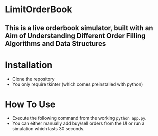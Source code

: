 # LimitOrderBook

## This is a live orderbook simulator, built with an Aim of Understanding Different Order Filling Algorithms and Data Structures

# Installation
- Clone the repository
- You only require tkinter (which comes preinstalled with python)

# How To Use

- Execute the following command from the working `python app.py`.
- You can either manually add buy/sell orders from the UI or run a simulation which lasts 30 seconds.

